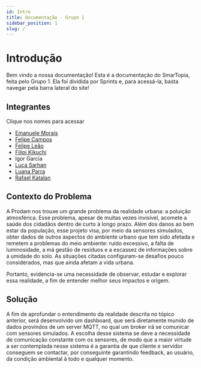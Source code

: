 ```yaml
---
id: Intro
title: Documentação - Grupo 1
sidebar_position: 1
slug: /
---
```


# Introdução
Bem vindo a nossa documentação! Esta é a documentação do SmarTopia, feita pelo Grupo 1. Ela foi dividida por Sprints e, para acessá-la, basta navegar pela barra lateral do site! 

## Integrantes
Clique nos nomes para acessar
- [Emanuele Morais](https://www.linkedin.com/in/emanuele-morais/)
- [Felipe Campos](https://www.linkedin.com/in/felipe-pereira-campos-250aa2231)
- [Felipe Leão](http://www.linkedin.com/in/felipe-hm-le%C3%A3o)
- [Filipi Kikuchi](http://www.linkedin.com/in/filipi-kikuchi-1811a9213)
- Igor Garcia
- [Luca Sarhan](https://www.linkedin.com/in/luca-giberti-63a4ab231/)
- [Luana Parra](https://www.linkedin.com/in/luana-dinamarca-parra/)
- [Rafael Katalan](https://www.linkedin.com/in/rafael-katalan/)


## Contexto do Problema
A Prodam nos trouxe um grande problema da realidade urbana: a poluição atmosférica. Esse problema, apesar de muitas vezes invisível, acomete a saúde dos cidadãos dentro de curto à longo prazo. Além dos danos ao bem estar da população, esse projeto visa, por meio da sensores simulados, obter dados de outros aspectos do ambiente urbano que tem sido afetada e remetem a problemas do meio ambiente: ruído excessivo, a falta de luminosidade, a má gestão de resíduos e a escassez de informações sobre a umidade do solo. As situações citadas configuram-se desafios pouco considerados, mas que ainda afetam a vida urbana.

Portanto, evidencia-se uma necessidade de observar, estudar e explorar essa realidade, a fim de entender melhor seus impactos e origem.

## Solução
A fim de aprofundar o entendimento da realidade descrita no tópico anterior, será desenvolvido um dashboard, que será diretamente munido de dados provindos de um server MQTT, no qual um broker irá se comunicar com sensores simulados. A escolha desse sistema se deve a necessidade de comunicação constante com os sensores, de modo que a maior virtude a ser contemplada nesse sistema é a garantia de que cliente e servidor conseguem se contactar, por conseguinte garantindo feedback, ao usuário, da condição ambiental à todo e qualquer momento. 